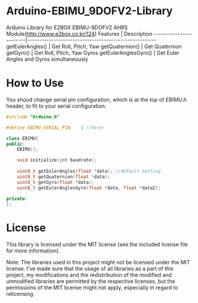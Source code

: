 # Arduino-EBIMU_9DOFV2-Library
Arduino Library for E2BOX EBIMU-9DOFV2 AHRS Module(http://www.e2box.co.kr/124)
Features		|	Description
------------------------|------------------------------------------------------
getEulerAngles()	|	Get Roll, Pitch, Yaw
getQuaternion()		|	Get Quaternion
getGyro()		|	Get Roll, Pitch, Yaw Gyros
getEulerAnglesGyro()	|	Get Euler Angles and Gyros simultaneously 

# How to Use
You shoud change serial pin configuration, which is at the top of *EBIMU.h* header, to fit to your serial configuration.
``` c++
#include "Arduino.h"

#define EBIMU_SERIAL_PIN	1 //here!

class EBIMU{
public:
	EBIMU();

	void initialize(int baudrate);
	
	uint8_t getEulerAngles(float *data); //default setting
	uint8_t getQuaternion(float *data);
	uint8_t getGyro(float *data);
	uint8_t getEulerAnglesGyro(float *data, float *data2);

private:
};
```

# License
This library is licensed under the MIT license (see the included license file for more information).

Note: The libraries used in this project might not be licensed under the MIT license. I've made sure that the usage of all libraries as a part of this project, my modifications and the redistribution of the modified and unmodified libraries are permitted by the respective licenses, but the permissions of the MIT license might not apply, especially in regard to relicensing.
